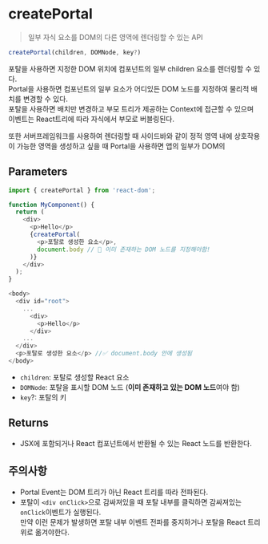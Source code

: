 # createPortal

> 일부 자식 요소를 DOM의 다른 영역에 렌더링할 수 있는 API

```js
createPortal(children, DOMNode, key?)
```

포탈을 사용하면 지정한 DOM 위치에 컴포넌트의 일부 children 요소를 렌더링할 수 있다.  
Portal을 사용하면 컴포넌트의 일부 요소가 어디있든 DOM 노드를 지정하여 물리적 배치를 변경할 수 있다.  
포탈을 사용하면 배치만 변경하고 부모 트리가 제공하는 Context에 접근할 수 있으며 이벤트는 React트리에 따라 자식에서 부모로 버블링된다.

또한 서버프레임워크를 사용하여 렌더링할 때 사이드바와 같이 정적 영역 내에 상호작용이 가능한 영역을 생성하고 싶을 때
Portal을 사용하면 앱의 일부가 DOM의

## Parameters

```js
import { createPortal } from 'react-dom';

function MyComponent() {
  return (
    <div>
      <p>Hello</p>
      {createPortal(
        <p>포탈로 생성한 요소</p>,
        document.body // 🌟 이미 존재하는 DOM 노드를 지정해야함!
      )}
    </div>
  );
}
```
```js
<body>
  <div id="root">
    ...
      <div>
        <p>Hello</p>
      </div>
    ...
  </div>
  <p>포탈로 생성한 요소</p> //✅ document.body 안에 생성됨
</body>
```


- `children`: 포탈로 생성할 React 요소
- `DOMNode`: 포탈을 표시할 DOM 노드 (**이미 존재하고 있는 DOM 노드**여야 함)
- `key`?: 포탈의 키

## Returns

- JSX에 포함되거나 React 컴포넌트에서 반환될 수 있는 React 노드를 반환한다.

## 주의사항

- Portal Event는 DOM 트리가 아닌 React 트리를 따라 전파된다.
- 포탈이 `<div onClick>`으로 감싸져있을 때 포탈 내부를 클릭하면 감싸져있는 `onClick`이벤트가 실행된다.  
  만약 이런 문제가 발생하면 포탈 내부 이벤트 전파를 중지하거나 포탈을 React 트리 위로 옮겨야한다.
